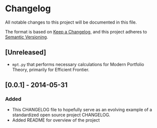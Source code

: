 # Changelog
All notable changes to this project will be documented in this file.

The format is based on [Keep a Changelog](https://keepachangelog.com/en/1.0.0/),
and this project adheres to [Semantic Versioning](https://semver.org/spec/v2.0.0.html).

## [Unreleased]
- `mpt.py` that performs necessary calculations for Modern Portfolio Theory, primarily for Efficient Frontier.


## [0.0.1] - 2014-05-31
### Added
- This CHANGELOG file to hopefully serve as an evolving example of a standardized open source project CHANGELOG.
- Added README for overview of the project